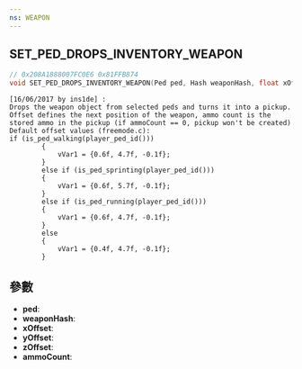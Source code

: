 ```yaml
---
ns: WEAPON
---
```

## SET_PED_DROPS_INVENTORY_WEAPON

```c
// 0x208A1888007FC0E6 0x81FFB874
void SET_PED_DROPS_INVENTORY_WEAPON(Ped ped, Hash weaponHash, float xOffset, float yOffset, float zOffset, int ammoCount);
```

```
[16/06/2017 by ins1de] :  
Drops the weapon object from selected peds and turns it into a pickup.  
Offset defines the next position of the weapon, ammo count is the stored ammo in the pickup (if ammoCount == 0, pickup won't be created)  
Default offset values (freemode.c):  
if (is_ped_walking(player_ped_id()))  
        {  
            vVar1 = {0.6f, 4.7f, -0.1f};  
        }  
        else if (is_ped_sprinting(player_ped_id()))  
        {  
            vVar1 = {0.6f, 5.7f, -0.1f};  
        }  
        else if (is_ped_running(player_ped_id()))  
        {  
            vVar1 = {0.6f, 4.7f, -0.1f};  
        }  
        else  
        {  
            vVar1 = {0.4f, 4.7f, -0.1f};  
        }  
```

## 參數
* **ped**: 
* **weaponHash**: 
* **xOffset**: 
* **yOffset**: 
* **zOffset**: 
* **ammoCount**: 

